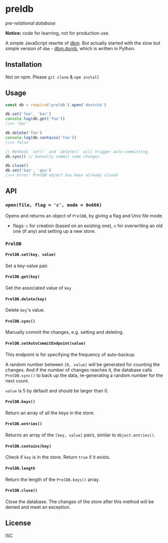 # preldb

*pre-relational database*

**Notice:** code for learning, not for production use.

A simple JavaScript rewrite of [dbm](https://en.wikipedia.org/wiki/Dbm). But
actually started with the slow but simple version of `dbm` -
[dbm.dumb](https://hg.python.org/cpython/file/3.5/Lib/dbm/dumb.py), which is
written in Python.

Installation
------------

Not on npm. Please `git clone` & `npm install`

Usage
-----

```js
const db = require('preldb').open('dontcha')

db.set('foo', 'bar')
console.log(db.get('foo'))
//=> 'bar'

db.delete('foo')
console.log(db.contains('foo'))
//=> false

// Methods `set()` and `delete()` will trigger auto-committing.
db.sync() // manually commit some changes

db.close()
db.set('baz', 'qux')
//=> Error: PrelDB object has been already closed
```

API
---

### `open(file, flag = 'c', mode = 0o666)`

Opens and returns an object of `PrelDB`, by giving a flag and Unix file mode.

- flags: `c` for creation (based on an existing one), `n` for overwriting an old
one (if any) and setting up a new store.

### `PrelDB`

#### `PrelDB.set(key, value)`

Set a key-value pair.

#### `PrelDB.get(key)`

Get the associated value of `key`

#### `PrelDB.delete(key)`

Delete `key`'s value.

#### `PrelDB.sync()`

Manually commit the changes, e.g. setting and deleting.

#### `PrelDB.setAutoCommitEndpoint(value)`

This endpoint is for specifying the frequency of auto-backup.

A random number between `[0, value]` will be generated for counting the changes.
And if the number of changes reaches it, the database calls `PrelDB.sync()` to
back up the data, re-generating a random number for the next count.

`value` is 5 by default and should be larger than 0.

#### `PrelDB.keys()`

Return an array of all the keys in the store.

#### `PrelDB.entries()`

Returns an array of the `[key, value]` pairs, similar to `Object.entries()`.

#### `PrelDB.contains(key)`

Check if `key` is in the store. Return `true` if it exists.

#### `PrelDB.length`

Return the length of the `PrelDB.keys()` array.

#### `PrelDB.close()`

Close the database. The changes of the store after this method will be denied
and meet an exception.

License
-------

ISC

